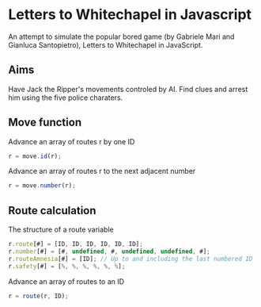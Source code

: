 Letters to Whitechapel in Javascript
====================================

An attempt to simulate the popular bored game (by Gabriele Mari and Gianluca Santopietro), Letters to Whitechapel in JavaScript.

Aims
----

Have Jack the Ripper's movements controled by AI. Find clues and arrest him using the five police charaters.

Move function
-------------

Advance an array of routes r by one ID
```javascript
r = move.id(r);
```

Advance an array of routes r to the next adjacent number
```javascript
r = move.number(r);
```

Route calculation
-----------------

The structure of a route variable
```javascript
r.route[#] = [ID, ID, ID, ID, ID, ID];
r.number[#] = [#, undefined, #, undefined, undefined, #];
r.routeAmnesia[#] = [ID]; // Up to and including the last numbered ID
r.safety[#] = [%, %, %, %, %, %];
```

Advance an array of routes to an ID
```javascript
r = route(r, ID);
```